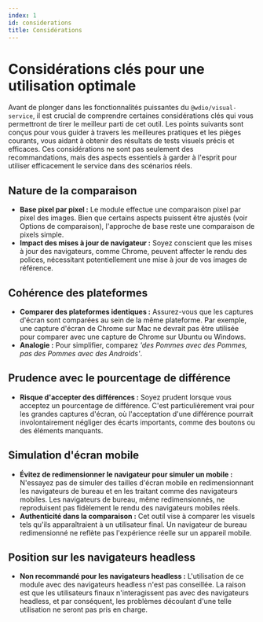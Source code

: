 ```yaml
---
index: 1
id: considerations
title: Considérations
---
```


# Considérations clés pour une utilisation optimale

Avant de plonger dans les fonctionnalités puissantes du `@wdio/visual-service`, il est crucial de comprendre certaines considérations clés qui vous permettront de tirer le meilleur parti de cet outil. Les points suivants sont conçus pour vous guider à travers les meilleures pratiques et les pièges courants, vous aidant à obtenir des résultats de tests visuels précis et efficaces. Ces considérations ne sont pas seulement des recommandations, mais des aspects essentiels à garder à l'esprit pour utiliser efficacement le service dans des scénarios réels.

## Nature de la comparaison

-   **Base pixel par pixel :** Le module effectue une comparaison pixel par pixel des images. Bien que certains aspects puissent être ajustés (voir Options de comparaison), l'approche de base reste une comparaison de pixels simple.
-   **Impact des mises à jour de navigateur :** Soyez conscient que les mises à jour des navigateurs, comme Chrome, peuvent affecter le rendu des polices, nécessitant potentiellement une mise à jour de vos images de référence.

## Cohérence des plateformes

-   **Comparer des plateformes identiques :** Assurez-vous que les captures d'écran sont comparées au sein de la même plateforme. Par exemple, une capture d'écran de Chrome sur Mac ne devrait pas être utilisée pour comparer avec une capture de Chrome sur Ubuntu ou Windows.
-   **Analogie :** Pour simplifier, comparez _'des Pommes avec des Pommes, pas des Pommes avec des Androids'_.

## Prudence avec le pourcentage de différence

-   **Risque d'accepter des différences :** Soyez prudent lorsque vous acceptez un pourcentage de différence. C'est particulièrement vrai pour les grandes captures d'écran, où l'acceptation d'une différence pourrait involontairement négliger des écarts importants, comme des boutons ou des éléments manquants.

## Simulation d'écran mobile

-   **Évitez de redimensionner le navigateur pour simuler un mobile :** N'essayez pas de simuler des tailles d'écran mobile en redimensionnant les navigateurs de bureau et en les traitant comme des navigateurs mobiles. Les navigateurs de bureau, même redimensionnés, ne reproduisent pas fidèlement le rendu des navigateurs mobiles réels.
-   **Authenticité dans la comparaison :** Cet outil vise à comparer les visuels tels qu'ils apparaîtraient à un utilisateur final. Un navigateur de bureau redimensionné ne reflète pas l'expérience réelle sur un appareil mobile.

## Position sur les navigateurs headless

-   **Non recommandé pour les navigateurs headless :** L'utilisation de ce module avec des navigateurs headless n'est pas conseillée. La raison est que les utilisateurs finaux n'interagissent pas avec des navigateurs headless, et par conséquent, les problèmes découlant d'une telle utilisation ne seront pas pris en charge.
